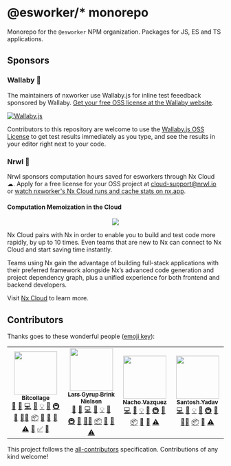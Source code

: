 # @esworker/\* monorepo

Monorepo for the `@esworker` NPM organization. Packages for JS, ES and TS
applications.

## Sponsors

### Wallaby 🦘

The maintainers of nxworker use Wallaby.js for inline test feeedback sponsored
by Wallaby.
[Get your free OSS license at the Wallaby website](https://wallabyjs.com/oss/).

[![Wallaby.js](https://img.shields.io/badge/wallaby.js-powered-blue.svg?style=for-the-badge&logo=github)](https://wallabyjs.com/oss/)

Contributors to this repository are welcome to use the
[Wallaby.js OSS License](https://wallabyjs.com/oss/) to get test results
immediately as you type, and see the results in your editor right next to your
code.

### Nrwl 🌊

Nrwl sponsors computation hours saved for esworkers through Nx Cloud ☁. Apply
for a free license for your OSS project at cloud-support@nrwl.io or
[watch nxworker's Nx Cloud runs and cache stats on nx.app](https://nx.app/orgs/5e8d01f710d04300054a941c/workspaces/5ff24782660b8f0e348d557a/report).

#### Computation Memoization in the Cloud

<p align="center"><img src="https://raw.githubusercontent.com/nrwl/nx/master/images/nx-cloud-card.png"></p>

Nx Cloud pairs with Nx in order to enable you to build and test code more
rapidly, by up to 10 times. Even teams that are new to Nx can connect to Nx
Cloud and start saving time instantly.

Teams using Nx gain the advantage of building full-stack applications with their
preferred framework alongside Nx’s advanced code generation and project
dependency graph, plus a unified experience for both frontend and backend
developers.

Visit [Nx Cloud](https://nx.app/) to learn more.

## Contributors

Thanks goes to these wonderful people
([emoji key](https://allcontributors.org/docs/en/emoji-key)):

<!-- ALL-CONTRIBUTORS-LIST:START - Do not remove or modify this section -->
<!-- prettier-ignore-start -->
<!-- markdownlint-disable -->
<table>
  <tr>
    <td align="center"><a href="https://www.linkedin.com/in/serkan-sipahi-59b20081/"><img src="https://avatars.githubusercontent.com/u/1880749?v=4?s=100" width="100px;" alt=""/><br /><sub><b>Bitcollage</b></sub></a><br /><a href="#blog-SerkanSipahi" title="Blogposts">📝</a> <a href="https://github.com/es-worker/esworker/issues?q=author%3ASerkanSipahi" title="Bug reports">🐛</a> <a href="https://github.com/es-worker/esworker/commits?author=SerkanSipahi" title="Code">💻</a> <a href="https://github.com/es-worker/esworker/commits?author=SerkanSipahi" title="Documentation">📖</a> <a href="#example-SerkanSipahi" title="Examples">💡</a> <a href="#ideas-SerkanSipahi" title="Ideas, Planning, & Feedback">🤔</a> <a href="#infra-SerkanSipahi" title="Infrastructure (Hosting, Build-Tools, etc)">🚇</a> <a href="#maintenance-SerkanSipahi" title="Maintenance">🚧</a> <a href="#mentoring-SerkanSipahi" title="Mentoring">🧑‍🏫</a> <a href="#platform-SerkanSipahi" title="Packaging/porting to new platform">📦</a> <a href="#plugin-SerkanSipahi" title="Plugin/utility libraries">🔌</a> <a href="#projectManagement-SerkanSipahi" title="Project Management">📆</a> <a href="https://github.com/es-worker/esworker/pulls?q=is%3Apr+reviewed-by%3ASerkanSipahi" title="Reviewed Pull Requests">👀</a> <a href="https://github.com/es-worker/esworker/commits?author=SerkanSipahi" title="Tests">⚠️</a> <a href="#tool-SerkanSipahi" title="Tools">🔧</a> <a href="#tutorial-SerkanSipahi" title="Tutorials">✅</a> <a href="#userTesting-SerkanSipahi" title="User Testing">📓</a></td>
    <td align="center"><a href="https://dev.to/layzee"><img src="https://avatars.githubusercontent.com/u/6364586?v=4?s=100" width="100px;" alt=""/><br /><sub><b>Lars Gyrup Brink Nielsen</b></sub></a><br /><a href="#blog-LayZeeDK" title="Blogposts">📝</a> <a href="https://github.com/es-worker/esworker/issues?q=author%3ALayZeeDK" title="Bug reports">🐛</a> <a href="https://github.com/es-worker/esworker/commits?author=LayZeeDK" title="Code">💻</a> <a href="https://github.com/es-worker/esworker/commits?author=LayZeeDK" title="Documentation">📖</a> <a href="#example-LayZeeDK" title="Examples">💡</a> <a href="#ideas-LayZeeDK" title="Ideas, Planning, & Feedback">🤔</a> <a href="#infra-LayZeeDK" title="Infrastructure (Hosting, Build-Tools, etc)">🚇</a> <a href="#maintenance-LayZeeDK" title="Maintenance">🚧</a> <a href="#mentoring-LayZeeDK" title="Mentoring">🧑‍🏫</a> <a href="#platform-LayZeeDK" title="Packaging/porting to new platform">📦</a> <a href="#projectManagement-LayZeeDK" title="Project Management">📆</a> <a href="https://github.com/es-worker/esworker/pulls?q=is%3Apr+reviewed-by%3ALayZeeDK" title="Reviewed Pull Requests">👀</a> <a href="https://github.com/es-worker/esworker/commits?author=LayZeeDK" title="Tests">⚠️</a></td>
    <td align="center"><a href="https://github.com/NachoVazquez"><img src="https://avatars.githubusercontent.com/u/9338604?v=4?s=100" width="100px;" alt=""/><br /><sub><b>Nacho Vazquez</b></sub></a><br /><a href="https://github.com/es-worker/esworker/commits?author=NachoVazquez" title="Code">💻</a> <a href="https://github.com/es-worker/esworker/commits?author=NachoVazquez" title="Documentation">📖</a> <a href="#example-NachoVazquez" title="Examples">💡</a> <a href="#ideas-NachoVazquez" title="Ideas, Planning, & Feedback">🤔</a> <a href="#infra-NachoVazquez" title="Infrastructure (Hosting, Build-Tools, etc)">🚇</a> <a href="#maintenance-NachoVazquez" title="Maintenance">🚧</a> <a href="#platform-NachoVazquez" title="Packaging/porting to new platform">📦</a> <a href="#projectManagement-NachoVazquez" title="Project Management">📆</a> <a href="https://github.com/es-worker/esworker/pulls?q=is%3Apr+reviewed-by%3ANachoVazquez" title="Reviewed Pull Requests">👀</a> <a href="https://github.com/es-worker/esworker/commits?author=NachoVazquez" title="Tests">⚠️</a></td>
    <td align="center"><a href="https://www.santoshyadav.dev/"><img src="https://avatars.githubusercontent.com/u/11923975?v=4?s=100" width="100px;" alt=""/><br /><sub><b>Santosh Yadav</b></sub></a><br /><a href="https://github.com/es-worker/esworker/commits?author=santoshyadavdev" title="Code">💻</a> <a href="https://github.com/es-worker/esworker/commits?author=santoshyadavdev" title="Documentation">📖</a> <a href="#example-santoshyadavdev" title="Examples">💡</a> <a href="#ideas-santoshyadavdev" title="Ideas, Planning, & Feedback">🤔</a> <a href="#infra-santoshyadavdev" title="Infrastructure (Hosting, Build-Tools, etc)">🚇</a> <a href="#maintenance-santoshyadavdev" title="Maintenance">🚧</a> <a href="#mentoring-santoshyadavdev" title="Mentoring">🧑‍🏫</a> <a href="#platform-santoshyadavdev" title="Packaging/porting to new platform">📦</a> <a href="https://github.com/es-worker/esworker/pulls?q=is%3Apr+reviewed-by%3Asantoshyadavdev" title="Reviewed Pull Requests">👀</a> <a href="https://github.com/es-worker/esworker/commits?author=santoshyadavdev" title="Tests">⚠️</a></td>
  </tr>
</table>

<!-- markdownlint-restore -->
<!-- prettier-ignore-end -->

<!-- ALL-CONTRIBUTORS-LIST:END -->

This project follows the
[all-contributors](https://github.com/all-contributors/all-contributors)
specification. Contributions of any kind welcome!
